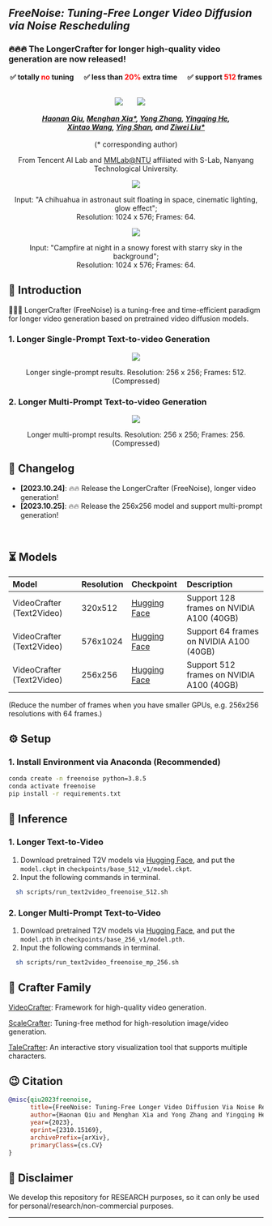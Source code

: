 ## ___***FreeNoise: Tuning-Free Longer Video Diffusion via Noise Rescheduling***___

### 🔥🔥🔥 The LongerCrafter for longer high-quality video generation are now released!

<div align="center">
<p style="font-weight: bold">
✅ totally <span style="color: red; font-weight: bold">no</span> tuning &nbsp;&nbsp;&nbsp;&nbsp;
✅ less than <span style="color: red; font-weight: bold">20%</span> extra time &nbsp;&nbsp;&nbsp;&nbsp;
✅ support <span style="color: red; font-weight: bold">512</span> frames &nbsp;&nbsp;&nbsp;&nbsp;
</p>

 <a href='https://arxiv.org/abs/2310.15169'><img src='https://img.shields.io/badge/arXiv-2310.15169-b31b1b.svg'></a> &nbsp;&nbsp;&nbsp;&nbsp;&nbsp;
 <a href='http://haonanqiu.com/projects/FreeNoise.html'><img src='https://img.shields.io/badge/Project-Page-Green'></a> &nbsp;&nbsp;&nbsp;&nbsp;&nbsp;


_**[Haonan Qiu](http://haonanqiu.com/), [Menghan Xia*](https://menghanxia.github.io), [Yong Zhang](https://yzhang2016.github.io), [Yingqing He](https://github.com/YingqingHe), 
<br>
[Xintao Wang](https://xinntao.github.io), [Ying Shan](https://scholar.google.com/citations?hl=zh-CN&user=4oXBp9UAAAAJ), and [Ziwei Liu*](https://liuziwei7.github.io/)**_
<br><br>
(* corresponding author)

From Tencent AI Lab and [MMLab@NTU](https://www.mmlab-ntu.com/index.html) affiliated with S-Lab, Nanyang Technological University.

<img src=assets/t2v/hd01.gif>
<p>Input: "A chihuahua in astronaut suit floating in space, cinematic lighting, glow effect"; 
<br>
Resolution: 1024 x 576; Frames: 64.</p>
<img src=assets/t2v/hd02.gif>
<p>Input: "Campfire at night in a snowy forest with starry sky in the background"; 
<br>
Resolution: 1024 x 576; Frames: 64.</p>
</div>
 
## 🔆 Introduction


🤗🤗🤗 LongerCrafter (FreeNoise) is a tuning-free and time-efficient paradigm for longer video generation based on pretrained video diffusion models.

### 1. Longer Single-Prompt Text-to-video Generation

<div align="center">
<img src=assets/t2v/sp512.gif>
<p>Longer single-prompt results. Resolution: 256 x 256; Frames: 512. (Compressed)</p>
</div>

### 2. Longer Multi-Prompt Text-to-video Generation

<div align="center">
<img src=assets/t2v/mp256.gif>
<p>Longer multi-prompt results. Resolution: 256 x 256; Frames: 256. (Compressed)</p>
</div>

## 📝 Changelog
- __[2023.10.24]__: 🔥🔥 Release the LongerCrafter (FreeNoise), longer video generation!
- __[2023.10.25]__: 🔥🔥 Release the 256x256 model and support multi-prompt generation!
<br>


## ⏳ Models

|Model|Resolution|Checkpoint|Description
|:---------|:---------|:--------|:--------|
|VideoCrafter (Text2Video)|320x512|[Hugging Face](https://huggingface.co/VideoCrafter/Text2Video-512-v1/blob/main/model.ckpt)|Support 128 frames on NVIDIA A100 (40GB)
|VideoCrafter (Text2Video)|576x1024|[Hugging Face](https://huggingface.co/VideoCrafter/Text2Video-1024-v1.0/blob/main/model.ckpt)|Support 64 frames on NVIDIA A100 (40GB)
|VideoCrafter (Text2Video)|256x256|[Hugging Face](https://huggingface.co/MoonQiu/LongerCrafter/blob/main/model.pth)|Support 512 frames on NVIDIA A100 (40GB)

(Reduce the number of frames when you have smaller GPUs, e.g. 256x256 resolutions with 64 frames.)

## ⚙️ Setup

### 1. Install Environment via Anaconda (Recommended)
```bash
conda create -n freenoise python=3.8.5
conda activate freenoise
pip install -r requirements.txt
```


## 💫 Inference 
### 1. Longer Text-to-Video

1) Download pretrained T2V models via [Hugging Face](https://huggingface.co/VideoCrafter/Text2Video-512-v1.0/blob/main/model.ckpt), and put the `model.ckpt` in `checkpoints/base_512_v1/model.ckpt`.
2) Input the following commands in terminal.
```bash
  sh scripts/run_text2video_freenoise_512.sh
```

### 2. Longer Multi-Prompt Text-to-Video

1) Download pretrained T2V models via [Hugging Face](https://huggingface.co/MoonQiu/LongerCrafter/blob/main/model.pth), and put the `model.pth` in `checkpoints/base_256_v1/model.pth`.
2) Input the following commands in terminal.
```bash
  sh scripts/run_text2video_freenoise_mp_256.sh
```


## 🤗 Crafter Family
[VideoCrafter](https://github.com/AILab-CVC/VideoCrafter): Framework for high-quality video generation.

[ScaleCrafter](https://github.com/YingqingHe/ScaleCrafter): Tuning-free method for high-resolution image/video generation.

[TaleCrafter](https://github.com/AILab-CVC/TaleCrafter): An interactive story visualization tool that supports multiple characters.  


## 😉 Citation
```bib
@misc{qiu2023freenoise,
      title={FreeNoise: Tuning-Free Longer Video Diffusion Via Noise Rescheduling}, 
      author={Haonan Qiu and Menghan Xia and Yong Zhang and Yingqing He and Xintao Wang and Ying Shan and Ziwei Liu},
      year={2023},
      eprint={2310.15169},
      archivePrefix={arXiv},
      primaryClass={cs.CV}
}
```


## 📢 Disclaimer
We develop this repository for RESEARCH purposes, so it can only be used for personal/research/non-commercial purposes.
****

